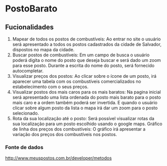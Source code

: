 # PostoBarato

## Fucionalidades

1. Mapear de todos os postos de combustíveis: Ao entrar no site o usuário será apresentado a todos os postos cadastrados da cidade de Salvador, dispostos no mapa da cidade.
2. Buscar postos de combustíveis: Em um campo de busca o usuário poderá digita o nome do posto que deseja buscar e será dado um zoom para esse posto. Durante a escrita do nome do posto, será fornecido autocompletar.
3. Visualizar preços dos postos: Ao clicar sobre o ícone de um posto, irá aparecer uma tabela com os combustíveis comercializados no estabelecimento com o seus preços.
4. Visualizar postos dos mais caros para os mais baratos: Na pagina inicial será apresentado uma lista ordenada do posto mais barato para o posto mais caro e a ordem também poderá ser invertida. E quando o usuário clicar sobre algum posto da lista o mapa irá dar um zoom para o posto selecionado.
5. Rota da sua localização até o posto: Será possível visualizar rotas da sua localização para um posto escolhido usando o google maps.
Gráfico de linha dos preços dos combustíveis: O gráfico irá apresentar a variação dos preços dos combustíveis nos postos.

### Fonte de dados

http://www.meuspostos.com.br/developer/metodos
